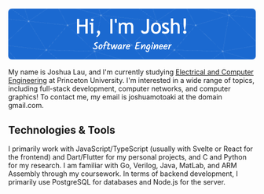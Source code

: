![Header](./header.png)

My name is Joshua Lau, and I'm currently studying [Electrical and Computer Engineering](https://ece.princeton.edu/) at Princeton University. I'm interested in a 
wide range of topics, including full-stack development, computer networks,
and computer graphics! To contact me, my email is joshuamotoaki at the domain gmail.com.

## Technologies & Tools
I primarily work with JavaScript/TypeScript (usually
with Svelte or React for the frontend) and Dart/Flutter 
for my personal projects, and C and Python for 
my research. I am familiar with Go, Verilog, Java, MatLab, and ARM Assembly through
my coursework. In terms of backend development, I primarily use
PostgreSQL for databases and Node.js for the server.